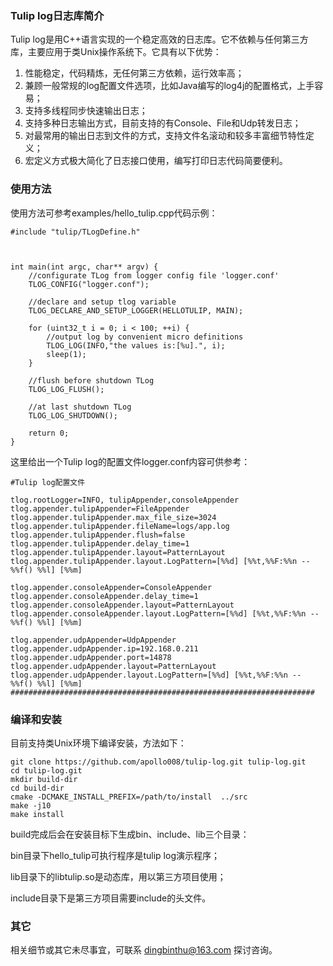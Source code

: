 ### Tulip log日志库简介

Tulip log是用C++语言实现的一个稳定高效的日志库。它不依赖与任何第三方库，主要应用于类Unix操作系统下。它具有以下优势：

1. 性能稳定，代码精炼，无任何第三方依赖，运行效率高；
2. 兼顾一般常规的log配置文件选项，比如Java编写的log4j的配置格式，上手容易；
3. 支持多线程同步快速输出日志；
4. 支持多种日志输出方式，目前支持的有Console、File和Udp转发日志；
5. 对最常用的输出日志到文件的方式，支持文件名滚动和较多丰富细节特性定义；
6. 宏定义方式极大简化了日志接口使用，编写打印日志代码简要便利。



### 使用方法

使用方法可参考examples/hello_tulip.cpp代码示例：

```
#include "tulip/TLogDefine.h"



int main(int argc, char** argv) {
    //configurate TLog from logger config file 'logger.conf'
    TLOG_CONFIG("logger.conf");

    //declare and setup tlog variable
    TLOG_DECLARE_AND_SETUP_LOGGER(HELLOTULIP, MAIN);

    for (uint32_t i = 0; i < 100; ++i) {
        //output log by convenient micro definitions
        TLOG_LOG(INFO,"the values is:[%u].", i);
        sleep(1);
    }

    //flush before shutdown TLog
    TLOG_LOG_FLUSH();

    //at last shutdown TLog
    TLOG_LOG_SHUTDOWN();

    return 0;
}

```

这里给出一个Tulip log的配置文件logger.conf内容可供参考：

```
#Tulip log配置文件

tlog.rootLogger=INFO, tulipAppender,consoleAppender
tlog.appender.tulipAppender=FileAppender
tlog.appender.tulipAppender.max_file_size=3024
tlog.appender.tulipAppender.fileName=logs/app.log
tlog.appender.tulipAppender.flush=false
tlog.appender.tulipAppender.delay_time=1
tlog.appender.tulipAppender.layout=PatternLayout
tlog.appender.tulipAppender.layout.LogPattern=[%%d] [%%t,%%F:%%n -- %%f() %%l] [%%m]

tlog.appender.consoleAppender=ConsoleAppender
tlog.appender.consoleAppender.delay_time=1
tlog.appender.consoleAppender.layout=PatternLayout
tlog.appender.consoleAppender.layout.LogPattern=[%%d] [%%t,%%F:%%n -- %%f() %%l] [%%m]

tlog.appender.udpAppender=UdpAppender
tlog.appender.udpAppender.ip=192.168.0.211
tlog.appender.udpAppender.port=14878
tlog.appender.udpAppender.layout=PatternLayout
tlog.appender.udpAppender.layout.LogPattern=[%%d] [%%t,%%F:%%n -- %%f() %%l] [%%m]
####################################################################
```



### 编译和安装

目前支持类Unix环境下编译安装，方法如下：

```
git clone https://github.com/apollo008/tulip-log.git tulip-log.git
cd tulip-log.git
mkdir build-dir
cd build-dir
cmake -DCMAKE_INSTALL_PREFIX=/path/to/install  ../src
make -j10
make install
```

build完成后会在安装目标下生成bin、include、lib三个目录：

bin目录下hello_tulip可执行程序是tulip log演示程序；

lib目录下的libtulip.so是动态库，用以第三方项目使用；

include目录下是第三方项目需要include的头文件。



### 其它

相关细节或其它未尽事宜，可联系 dingbinthu@163.com 探讨咨询。

